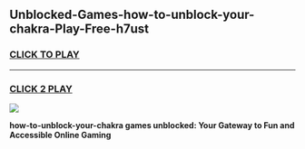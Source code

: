 
## Unblocked-Games-how-to-unblock-your-chakra-Play-Free-h7ust
<h3>
<a href="https://premium76.site?title=how-to-unblock-your-chakra&ref=21A">CLICK TO PLAY</a></h3>
<hr>

<h3>
<a href="https://premium76.site?title=how-to-unblock-your-chakra&ref=21A">CLICK 2 PLAY</a>
  
</h3>

<a href="https://premium76.site?title=how-to-unblock-your-chakra&ref=21A"><img src="https://clearcache.store/games.png"></a>


**how-to-unblock-your-chakra games unblocked: Your Gateway to Fun and Accessible Online Gaming**
